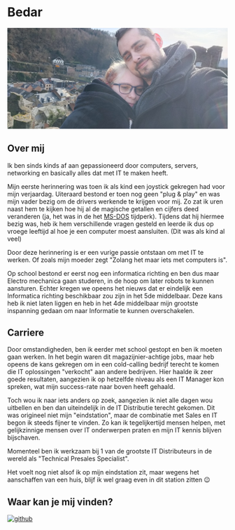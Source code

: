 # Bedar

![Bedar Profile picture](_assets/images/bedar/bedar_profile.jpg)

## Over mij

Ik ben sinds kinds af aan gepassioneerd door computers, servers, networking en basically alles dat met IT te maken heeft.

Mijn eerste herinnering was toen ik als kind een joystick gekregen had voor mijn verjaardag. Uiteraard bestond er toen nog geen "plug & play" en was mijn vader bezig om de drivers werkende te krijgen voor mij. Zo zat ik uren naast hem te kijken hoe hij al de magische getallen en cijfers deed veranderen (ja, het was in de het [MS-DOS](windows/msdos.md) tijdperk). Tijdens dat hij hiermee bezig was, heb ik hem verschillende vragen gesteld en leerde ik dus op vroege leeftijd al hoe je een computer moest aansluiten. (Dit was als kind al veel)

Door deze herinnering is er een vurige passie ontstaan om met IT te werken. Of zoals mijn moeder zegt "Zolang het maar iets met computers is".

Op school bestond er eerst nog een informatica richting en ben dus maar Electro mechanica gaan studeren, in de hoop om later robots te kunnen aansturen.
Echter kregen we opeens het nieuws dat er eindelijk een Informatica richting beschikbaar zou zijn in het 5de middelbaar.
Deze kans heb ik niet laten liggen en heb in het 4de middelbaar mijn grootste inspanning gedaan om naar Informatie te kunnen overschakelen.

## Carriere

Door omstandigheden, ben ik eerder met school gestopt en ben ik moeten gaan werken. In het begin waren dit magazijnier-achtige jobs, maar heb opeens de kans gekregen om in een cold-calling bedrijf terecht te komen die IT oplossingen "verkocht" aan andere bedrijven. Hier haalde ik zeer goede resultaten, aangezien ik op hetzelfde niveau als een IT Manager kon spreken, wat mijn success-rate naar boven heeft gehaald.

Toch wou ik naar iets anders op zoek, aangezien ik niet alle dagen wou uitbellen en ben dan uiteindelijk in de IT Distributie terecht gekomen.
Dit was origineel niet mijn "eindstation", maar de combinatie met Sales en IT begon ik steeds fijner te vinden. Zo kan ik tegelijkertijd mensen helpen, met gelijkzinnige mensen over IT onderwerpen praten en mijn IT kennis blijven bijschaven.

Momenteel ben ik werkzaam bij 1 van de grootste IT Distributeurs in de wereld als "Technical Presales Specialist".

Het voelt nog niet alsof ik op mijn eindstation zit, maar wegens het aanschaffen van een huis, blijf ik wel graag even in dit station zitten :wink:

## Waar kan je mij vinden?

<a href="https://github.com/bedar89"><img src="https://github.githubassets.com/images/modules/logos_page/GitHub-Mark.png" alt="github" width="32"></a>
